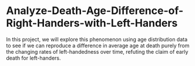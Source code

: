 # Analyze-Death-Age-Difference-of-Right-Handers-with-Left-Handers
In this project, we will explore this phenomenon using age distribution data to see if we can reproduce a difference in average age at death purely from the changing rates of left-handedness over time, refuting the claim of early death for left-handers. 
